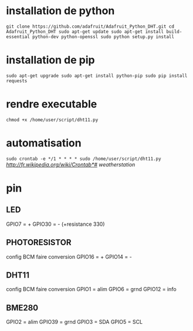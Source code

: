 
# installation de python
`
git clone https://github.com/adafruit/Adafruit_Python_DHT.git
cd Adafruit_Python_DHT
sudo apt-get update
sudo apt-get install build-essential python-dev python-openssl
sudo python setup.py install
`


# installation de pip
`
sudo apt-get upgrade
sudo apt-get install python-pip
sudo pip install requests
`


# rendre executable
`chmod +x /home/user/script/dht11.py`


# automatisation 
`
sudo crontab -e
*/1 * * * * sudo /home/user/script/dht11.py
`
*http://fr.wikipedia.org/wiki/Crontab*# weatherstation*

# pin

## LED
GPIO7   =  +
GPIO30  =  - (+resistance 330)

## PHOTORESISTOR
config BCM faire conversion
GPIO16 	=  +
GPIO14  =  - 

## DHT11
config BCM faire conversion
GPIO1   =  alim
GPIO6 	=  grnd
GPIO12 	=  info

## BME280
GPIO2 	= alim
GPIO39  = grnd
GPIO3 	= SDA
GPIO5	= SCL




